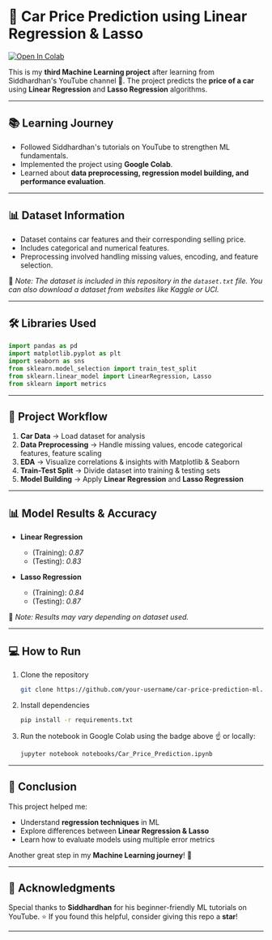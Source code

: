 # 🚗 Car Price Prediction using Linear Regression & Lasso

[![Open In Colab](https://colab.research.google.com/assets/colab-badge.svg)](https://colab.research.google.com/)

This is my **third Machine Learning project** after learning from Siddhardhan's YouTube channel 🚀.
The project predicts the **price of a car** using **Linear Regression** and **Lasso Regression** algorithms.

---

## 📚 Learning Journey

* Followed Siddhardhan's tutorials on YouTube to strengthen ML fundamentals.
* Implemented the project using **Google Colab**.
* Learned about **data preprocessing, regression model building, and performance evaluation**.

---

## 📊 Dataset Information

* Dataset contains car features and their corresponding selling price.
* Includes categorical and numerical features.
* Preprocessing involved handling missing values, encoding, and feature selection.

📌 *Note: The dataset is included in this repository in the `dataset.txt` file. You can also download a dataset from websites like Kaggle or UCI.*

---

## 🛠️ Libraries Used

```python
import pandas as pd
import matplotlib.pyplot as plt
import seaborn as sns
from sklearn.model_selection import train_test_split
from sklearn.linear_model import LinearRegression, Lasso
from sklearn import metrics
```

---

## 🔄 Project Workflow

1. **Car Data** → Load dataset for analysis
2. **Data Preprocessing** → Handle missing values, encode categorical features, feature scaling
3. **EDA** → Visualize correlations & insights with Matplotlib & Seaborn
4. **Train-Test Split** → Divide dataset into training & testing sets
5. **Model Building** → Apply **Linear Regression** and **Lasso Regression**


---

## 📊 Model Results & Accuracy

* **Linear Regression**

  * (Training): *0.87*
  * (Testing): *0.83*

* **Lasso Regression**

  * (Training): *0.84*
  * (Testing): *0.87*

📌 *Note: Results may vary depending on dataset used.*

---

## 💻 How to Run

1. Clone the repository

   ```bash
   git clone https://github.com/your-username/car-price-prediction-ml.git
   ```
2. Install dependencies

   ```bash
   pip install -r requirements.txt
   ```
3. Run the notebook in Google Colab using the badge above ☝️ or locally:

   ```bash
   jupyter notebook notebooks/Car_Price_Prediction.ipynb
   ```

---

## 🎯 Conclusion

This project helped me:

* Understand **regression techniques** in ML
* Explore differences between **Linear Regression & Lasso**
* Learn how to evaluate models using multiple error metrics

Another great step in my **Machine Learning journey**! 🚀

---

## 🙌 Acknowledgments

Special thanks to **Siddhardhan** for his beginner-friendly ML tutorials on YouTube.
⭐️ If you found this helpful, consider giving this repo a **star**!

---
